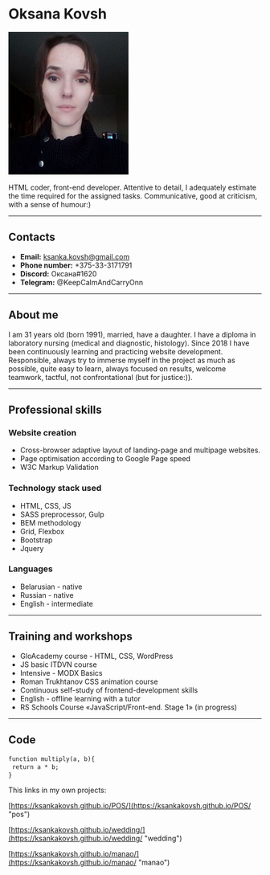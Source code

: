 # Oksana Kovsh
![It's me](img/me.jpg "It's me")

HTML coder, front-end developer.
Attentive to detail, I adequately
estimate the time required for the
assigned tasks. Communicative,
good at criticism, with a sense of
humour:)

**********************
## Contacts
+ **Email:** ksanka.kovsh@gmail.com
+ **Phone number:** +375-33-3171791
+ **Discord:** Оксана#1620
+ **Telegram:** @KeepCalmAndCarryOnn

**********************
## About me

I am 31 years old (born 1991), married, have a daughter. I have a
diploma in laboratory nursing (medical and diagnostic, histology).
Since 2018 I have been continuously learning and practicing website
development.
Responsible, always try to immerse myself in the project as much as
possible, quite easy to learn, always focused on results, welcome
teamwork, tactful, not confrontational (but for justice:)).

**********************

## Professional skills

### Website creation
+ Cross-browser adaptive layout of landing-page and multipage websites.
+ Page optimisation according to Google Page speed
+ W3C Markup Validation

### Technology stack used
+ HTML, CSS, JS
+ SASS preprocessor, Gulp
+ BEM methodology
+ Grid, Flexbox
+ Bootstrap
+ Jquery

### Languages 
+ Belarusian - native
+ Russian - native
+ English - intermediate 

**********************
## Training and workshops
+ GloAcademy course - HTML, CSS, WordPress
+ JS basic ITDVN course 
+ Intensive - MODX Basics
+ Roman Trukhtanov CSS animation course
+ Continuous self-study of frontend-development skills
+ English - offline learning with a tutor
+ RS Schools Course «JavaScript/Front-end. Stage 1» (in progress)

**********************
## Code
```
function multiply(a, b){
 return a * b;
}
```
This links in my own projects:

 [https://ksankakovsh.github.io/POS/](https://ksankakovsh.github.io/POS/ "pos")

 [https://ksankakovsh.github.io/wedding/](https://ksankakovsh.github.io/wedding/ "wedding")

 [https://ksankakovsh.github.io/manao/](https://ksankakovsh.github.io/manao/ "manao")



